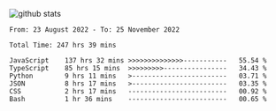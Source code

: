 
![github stats](https://github-readme-stats.vercel.app/api?username=realmahd1&show_icons=true&theme=codeSTACKr&hide_rank=true&count_private=true)

<!--START_SECTION:waka-->

```text
From: 23 August 2022 - To: 25 November 2022

Total Time: 247 hrs 39 mins

JavaScript    137 hrs 32 mins >>>>>>>>>>>>>>-----------   55.54 %
TypeScript    85 hrs 15 mins  >>>>>>>>>----------------   34.43 %
Python        9 hrs 11 mins   >------------------------   03.71 %
JSON          8 hrs 17 mins   >------------------------   03.35 %
CSS           2 hrs 17 mins   -------------------------   00.92 %
Bash          1 hr 36 mins    -------------------------   00.65 %
```

<!--END_SECTION:waka-->
